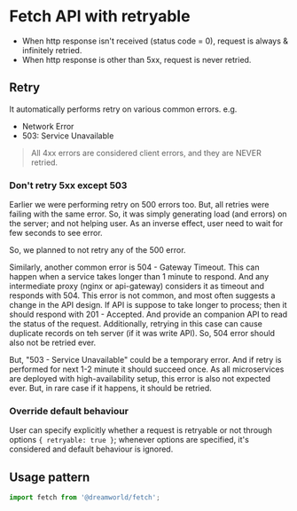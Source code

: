 # Fetch API with retryable

- When http response isn't received (status code = 0), request is always & infinitely retried.
- When http response is other than 5xx, request is never retried.

## Retry

It automatically performs retry on various common errors. e.g.
- Network Error
- 503: Service Unavailable

> All 4xx errors are considered client errors, and they are NEVER retried.

### Don't retry 5xx except 503
Earlier we were performing retry on 500 errors too. But, all retries were failing with the same error. So, it was simply generating load (and errors) on the server; and not helping user. As an inverse effect, user need to wait for few seconds to see error.

So, we planned to not retry any of the 500 error.

Similarly, another common error is 504 - Gateway Timeout. This can happen when a service takes longer than 1 minute to respond. And any intermediate proxy (nginx or api-gateway) considers it as timeout and responds with 504. This error is not common, and most often suggests a change in the API design. If API is suppose to take longer to process; then it should respond with 201 - Accepted. And provide an companion API to read the status of the request. Additionally, retrying in this case can cause duplicate records on teh server (if it was write API). So, 504 error should also not be retried ever.

But, "503 - Service Unavailable" could be a temporary error. And if retry is performed for next 1-2 minute it should succeed once. 
As all microservices are deployed with high-availability setup, this error is also not expected ever. But, in rare case if it happens, it should be retried.

### Override default behaviour
User can specify explicitly whether a request is retryable or not through options `{ retryable: true }`; whenever options are specified, it's considered and default behaviour is ignored.

## Usage pattern

```javascript
import fetch from '@dreamworld/fetch';
```
